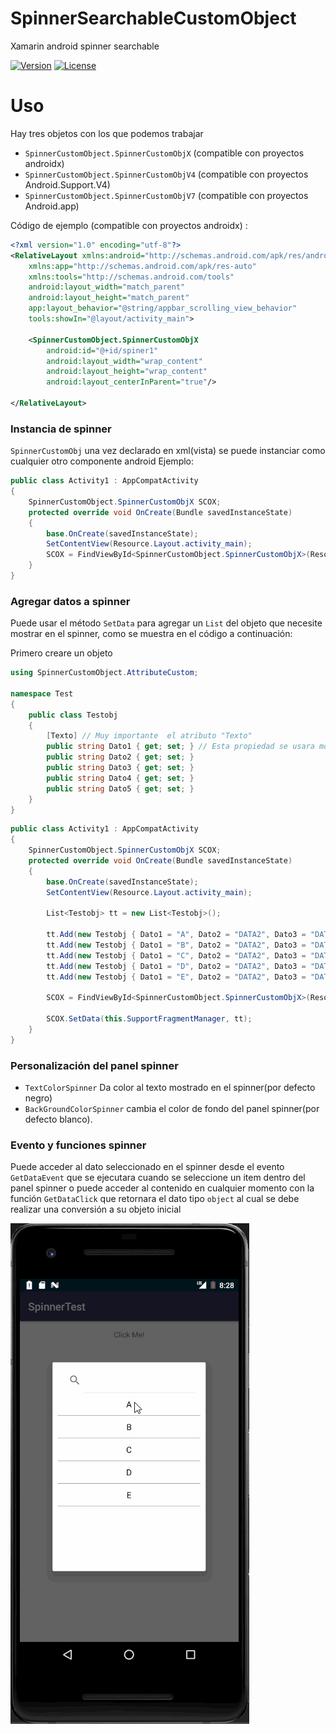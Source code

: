# SpinnerSearchableCustomObject
Xamarin android spinner searchable

[![Version](https://img.shields.io/nuget/v/SpinnerSearchableCustomObject?style=plastic)](https://www.nuget.org/packages/SpinnerSearchableCustomObject/)
[![License](https://img.shields.io/github/license/Rainbowdashx1/SpinnerSearchableCustomObject?style=plastic)](https://github.com/Rainbowdashx1/SpinnerSearchableCustomObject/blob/master/LICENSE.md)

# Uso
Hay tres objetos con los que podemos trabajar 
* `SpinnerCustomObject.SpinnerCustomObjX` (compatible con proyectos androidx) 
* `SpinnerCustomObject.SpinnerCustomObjV4` (compatible con proyectos Android.Support.V4) 
* `SpinnerCustomObject.SpinnerCustomObjV7` (compatible con proyectos Android.app) 

Código de ejemplo (compatible con proyectos androidx) : 

```xml
<?xml version="1.0" encoding="utf-8"?>
<RelativeLayout xmlns:android="http://schemas.android.com/apk/res/android"
    xmlns:app="http://schemas.android.com/apk/res-auto"
    xmlns:tools="http://schemas.android.com/tools"
    android:layout_width="match_parent"
    android:layout_height="match_parent"
    app:layout_behavior="@string/appbar_scrolling_view_behavior"
    tools:showIn="@layout/activity_main">

    <SpinnerCustomObject.SpinnerCustomObjX
        android:id="@+id/spiner1"
        android:layout_width="wrap_content"
        android:layout_height="wrap_content"
        android:layout_centerInParent="true"/>
    
</RelativeLayout>
```
### Instancia de spinner
`SpinnerCustomObj` una vez declarado en xml(vista) se puede instanciar como cualquier otro componente android 
Ejemplo: 
```csharp
public class Activity1 : AppCompatActivity
{
    SpinnerCustomObject.SpinnerCustomObjX SCOX;
    protected override void OnCreate(Bundle savedInstanceState)
    {
        base.OnCreate(savedInstanceState);
        SetContentView(Resource.Layout.activity_main);
        SCOX = FindViewById<SpinnerCustomObject.SpinnerCustomObjX>(Resource.Id.spiner1);
    }
}
```
### Agregar datos a spinner
Puede usar el método `SetData` para agregar un `List` del objeto que necesite mostrar en el spinner, como se muestra en el código a continuación:

Primero creare un objeto 
```csharp
using SpinnerCustomObject.AttributeCustom;

namespace Test
{
    public class Testobj
    {
        [Texto] // Muy importante  el atributo "Texto"
        public string Dato1 { get; set; } // Esta propiedad se usara mostrar en el spinner
        public string Dato2 { get; set; }
        public string Dato3 { get; set; }
        public string Dato4 { get; set; }
        public string Dato5 { get; set; }
    }
}
```
```csharp
public class Activity1 : AppCompatActivity
{
    SpinnerCustomObject.SpinnerCustomObjX SCOX;
    protected override void OnCreate(Bundle savedInstanceState)
    {
        base.OnCreate(savedInstanceState);
        SetContentView(Resource.Layout.activity_main);

        List<Testobj> tt = new List<Testobj>();

        tt.Add(new Testobj { Dato1 = "A", Dato2 = "DATA2", Dato3 = "DATA3", Dato4 = "DATA4", Dato5 = "DATA5" });
        tt.Add(new Testobj { Dato1 = "B", Dato2 = "DATA2", Dato3 = "DATA3", Dato4 = "DATA4", Dato5 = "DATA5" });
        tt.Add(new Testobj { Dato1 = "C", Dato2 = "DATA2", Dato3 = "DATA3", Dato4 = "DATA4", Dato5 = "DATA5" });
        tt.Add(new Testobj { Dato1 = "D", Dato2 = "DATA2", Dato3 = "DATA3", Dato4 = "DATA4", Dato5 = "DATA5" });
        tt.Add(new Testobj { Dato1 = "E", Dato2 = "DATA2", Dato3 = "DATA3", Dato4 = "DATA4", Dato5 = "DATA5" });

        SCOX = FindViewById<SpinnerCustomObject.SpinnerCustomObjX>(Resource.Id.spiner1);

        SCOX.SetData(this.SupportFragmentManager, tt);
    }
}
```

### Personalización del panel spinner

* `TextColorSpinner` Da color al texto mostrado en el spinner(por defecto negro)
* `BackGroundColorSpinner` cambia el color de fondo del panel spinner(por defecto blanco).

### Evento y funciones spinner

Puede acceder al dato seleccionado en el spinner desde el evento `GetDataEvent` que se ejecutara cuando se seleccione un item dentro del panel spinner o puede acceder al contenido en cualquier momento con la función `GetDataClick` que retornara el dato tipo `object` al cual se debe realizar una conversión a su objeto inicial

![](https://github.com/Rainbowdashx1/SpinnerSearchableCustomObject/blob/master/SpinnerCustomObject/Resources/GiftSpinner.gif)
